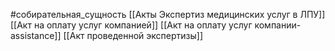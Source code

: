 #собирательная_сущность 
[[Акты Экспертиз медицинских услуг в ЛПУ]]
[[Акт на оплату услуг компанией]]
[[Акт на оплату услуг компании-assistance]]
[[Акт проведенной экспертизы]]

